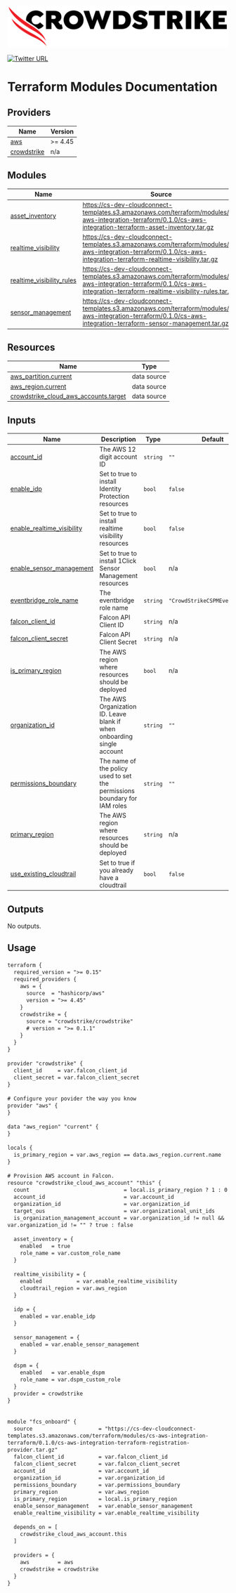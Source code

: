 <!-- BEGIN_TF_DOCS -->
![CrowdStrike FalconPy](https://raw.githubusercontent.com/CrowdStrike/falconpy/main/docs/asset/cs-logo.png)

[![Twitter URL](https://img.shields.io/twitter/url?label=Follow%20%40CrowdStrike&style=social&url=https%3A%2F%2Ftwitter.com%2FCrowdStrike)](https://twitter.com/CrowdStrike)<br/>

# Terraform Modules Documentation

## Providers

| Name | Version |
|------|---------|
| <a name="provider_aws"></a> [aws](#provider\_aws) | >= 4.45 |
| <a name="provider_crowdstrike"></a> [crowdstrike](#provider\_crowdstrike) | n/a |
## Modules

| Name | Source | Version |
|------|--------|---------|
| <a name="module_asset_inventory"></a> [asset\_inventory](#module\_asset\_inventory) | https://cs-dev-cloudconnect-templates.s3.amazonaws.com/terraform/modules/cs-aws-integration-terraform/0.1.0/cs-aws-integration-terraform-asset-inventory.tar.gz | n/a |
| <a name="module_realtime_visibility"></a> [realtime\_visibility](#module\_realtime\_visibility) | https://cs-dev-cloudconnect-templates.s3.amazonaws.com/terraform/modules/cs-aws-integration-terraform/0.1.0/cs-aws-integration-terraform-realtime-visibility.tar.gz | n/a |
| <a name="module_realtime_visibility_rules"></a> [realtime\_visibility\_rules](#module\_realtime\_visibility\_rules) | https://cs-dev-cloudconnect-templates.s3.amazonaws.com/terraform/modules/cs-aws-integration-terraform/0.1.0/cs-aws-integration-terraform-realtime-visibility-rules.tar.gz | n/a |
| <a name="module_sensor_management"></a> [sensor\_management](#module\_sensor\_management) | https://cs-dev-cloudconnect-templates.s3.amazonaws.com/terraform/modules/cs-aws-integration-terraform/0.1.0/cs-aws-integration-terraform-sensor-management.tar.gz | n/a |
## Resources

| Name | Type |
|------|------|
| [aws_partition.current](https://registry.terraform.io/providers/hashicorp/aws/latest/docs/data-sources/partition) | data source |
| [aws_region.current](https://registry.terraform.io/providers/hashicorp/aws/latest/docs/data-sources/region) | data source |
| [crowdstrike_cloud_aws_accounts.target](https://registry.terraform.io/providers/crowdstrike/crowdstrike/latest/docs/data-sources/cloud_aws_accounts) | data source |
## Inputs

| Name | Description | Type | Default | Required |
|------|-------------|------|---------|:--------:|
| <a name="input_account_id"></a> [account\_id](#input\_account\_id) | The AWS 12 digit account ID | `string` | `""` | no |
| <a name="input_enable_idp"></a> [enable\_idp](#input\_enable\_idp) | Set to true to install Identity Protection resources | `bool` | `false` | no |
| <a name="input_enable_realtime_visibility"></a> [enable\_realtime\_visibility](#input\_enable\_realtime\_visibility) | Set to true to install realtime visibility resources | `bool` | `false` | no |
| <a name="input_enable_sensor_management"></a> [enable\_sensor\_management](#input\_enable\_sensor\_management) | Set to true to install 1Click Sensor Management resources | `bool` | n/a | yes |
| <a name="input_eventbridge_role_name"></a> [eventbridge\_role\_name](#input\_eventbridge\_role\_name) | The eventbridge role name | `string` | `"CrowdStrikeCSPMEventBridge"` | no |
| <a name="input_falcon_client_id"></a> [falcon\_client\_id](#input\_falcon\_client\_id) | Falcon API Client ID | `string` | n/a | yes |
| <a name="input_falcon_client_secret"></a> [falcon\_client\_secret](#input\_falcon\_client\_secret) | Falcon API Client Secret | `string` | n/a | yes |
| <a name="input_is_primary_region"></a> [is\_primary\_region](#input\_is\_primary\_region) | The AWS region where resources should be deployed | `bool` | n/a | yes |
| <a name="input_organization_id"></a> [organization\_id](#input\_organization\_id) | The AWS Organization ID. Leave blank if when onboarding single account | `string` | `""` | no |
| <a name="input_permissions_boundary"></a> [permissions\_boundary](#input\_permissions\_boundary) | The name of the policy used to set the permissions boundary for IAM roles | `string` | `""` | no |
| <a name="input_primary_region"></a> [primary\_region](#input\_primary\_region) | The AWS region where resources should be deployed | `string` | n/a | yes |
| <a name="input_use_existing_cloudtrail"></a> [use\_existing\_cloudtrail](#input\_use\_existing\_cloudtrail) | Set to true if you already have a cloudtrail | `bool` | `false` | no |
## Outputs

No outputs.

## Usage

```hcl
terraform {
  required_version = ">= 0.15"
  required_providers {
    aws = {
      source  = "hashicorp/aws"
      version = ">= 4.45"
    }
    crowdstrike = {
      source = "crowdstrike/crowdstrike"
      # version = ">= 0.1.1"
    }
  }
}

provider "crowdstrike" {
  client_id     = var.falcon_client_id
  client_secret = var.falcon_client_secret
}

# Configure your povider the way you know
provider "aws" {
}

data "aws_region" "current" {
}

locals {
  is_primary_region = var.aws_region == data.aws_region.current.name
}

# Provision AWS account in Falcon.
resource "crowdstrike_cloud_aws_account" "this" {
  count                              = local.is_primary_region ? 1 : 0
  account_id                         = var.account_id
  organization_id                    = var.organization_id
  target_ous                         = var.organizational_unit_ids
  is_organization_management_account = var.organization_id != null && var.organization_id != "" ? true : false

  asset_inventory = {
    enabled   = true
    role_name = var.custom_role_name
  }

  realtime_visibility = {
    enabled           = var.enable_realtime_visibility
    cloudtrail_region = var.aws_region
  }

  idp = {
    enabled = var.enable_idp
  }

  sensor_management = {
    enabled = var.enable_sensor_management
  }

  dspm = {
    enabled   = var.enable_dspm
    role_name = var.dspm_custom_role
  }
  provider = crowdstrike
}


module "fcs_onboard" {
  source                     = "https://cs-dev-cloudconnect-templates.s3.amazonaws.com/terraform/modules/cs-aws-integration-terraform/0.1.0/cs-aws-integration-terraform-registration-provider.tar.gz"
  falcon_client_id           = var.falcon_client_id
  falcon_client_secret       = var.falcon_client_secret
  account_id                 = var.account_id
  organization_id            = var.organization_id
  permissions_boundary       = var.permissions_boundary
  primary_region             = var.aws_region
  is_primary_region          = local.is_primary_region
  enable_sensor_management   = var.enable_sensor_management
  enable_realtime_visibility = var.enable_realtime_visibility

  depends_on = [
    crowdstrike_cloud_aws_account.this
  ]

  providers = {
    aws         = aws
    crowdstrike = crowdstrike
  }
}

```
<!-- END_TF_DOCS -->